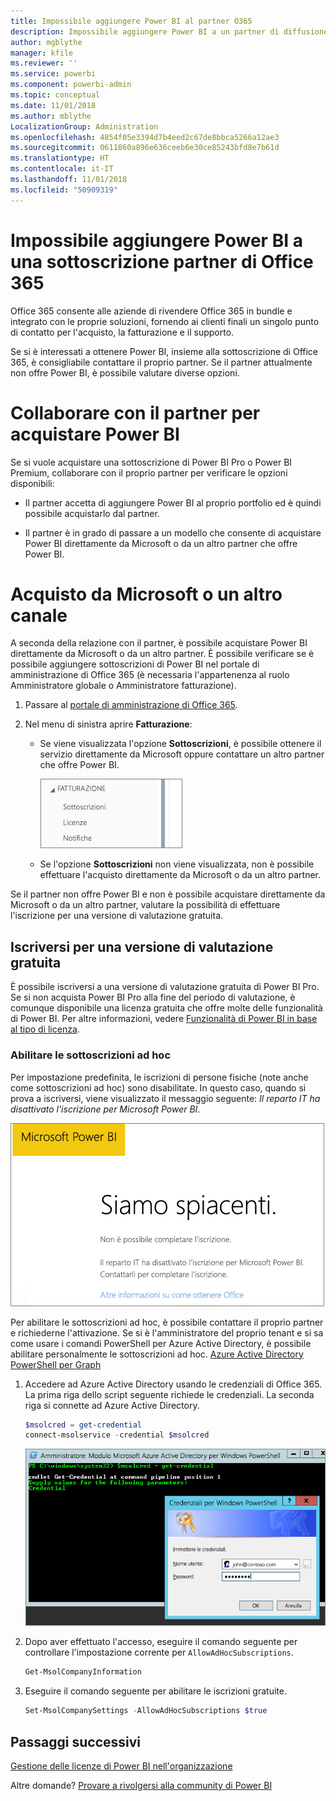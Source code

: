 ```yaml
---
title: Impossibile aggiungere Power BI al partner O365
description: Impossibile aggiungere Power BI a un partner di diffusione di Office 365. Il modello diffuso su diversi canali è un modello di acquisto usato da Office 365.
author: mgblythe
manager: kfile
ms.reviewer: ''
ms.service: powerbi
ms.component: powerbi-admin
ms.topic: conceptual
ms.date: 11/01/2018
ms.author: mblythe
LocalizationGroup: Administration
ms.openlocfilehash: 4854f05e3394d7b4eed2c67de8bbca5266a12ae3
ms.sourcegitcommit: 0611860a896e636ceeb6e30ce85243bfd8e7b61d
ms.translationtype: HT
ms.contentlocale: it-IT
ms.lasthandoff: 11/01/2018
ms.locfileid: "50909319"
---
```

# <a name="unable-to-add-power-bi-to-office-365-partner-subscription"></a>Impossibile aggiungere Power BI a una sottoscrizione partner di Office 365

Office 365 consente alle aziende di rivendere Office 365 in bundle e integrato con le proprie soluzioni, fornendo ai clienti finali un singolo punto di contatto per l'acquisto, la fatturazione e il supporto.

Se si è interessati a ottenere Power BI, insieme alla sottoscrizione di Office 365, è consigliabile contattare il proprio partner. Se il partner attualmente non offre Power BI, è possibile valutare diverse opzioni.

# <a name="work-with-your-partner-to-purchase-power-bi"></a>Collaborare con il partner per acquistare Power BI

Se si vuole acquistare una sottoscrizione di Power BI Pro o Power BI Premium, collaborare con il proprio partner per verificare le opzioni disponibili:

* Il partner accetta di aggiungere Power BI al proprio portfolio ed è quindi possibile acquistarlo dal partner.

* Il partner è in grado di passare a un modello che consente di acquistare Power BI direttamente da Microsoft o da un altro partner che offre Power BI.

# <a name="purchase-from-microsoft-or-another-channel"></a>Acquisto da Microsoft o un altro canale

A seconda della relazione con il partner, è possibile acquistare Power BI direttamente da Microsoft o da un altro partner. È possibile verificare se è possibile aggiungere sottoscrizioni di Power BI nel portale di amministrazione di Office 365 (è necessaria l'appartenenza al ruolo Amministratore globale o Amministratore fatturazione).

1. Passare al [portale di amministrazione di Office 365](https://admin.microsoft.com/AdminPortal/Home#/homepage).

1. Nel menu di sinistra aprire **Fatturazione**:

    * Se viene visualizzata l'opzione **Sottoscrizioni**, è possibile ottenere il servizio direttamente da Microsoft oppure contattare un altro partner che offre Power BI.

        ![Fatturazione con sottoscrizioni](media/service-admin-syndication-partner/billingsub.png)

    * Se l'opzione **Sottoscrizioni** non viene visualizzata, non è possibile effettuare l'acquisto direttamente da Microsoft o da un altro partner.

Se il partner non offre Power BI e non è possibile acquistare direttamente da Microsoft o da un altro partner, valutare la possibilità di effettuare l'iscrizione per una versione di valutazione gratuita.

## <a name="sign-up-for-a-free-trial"></a>Iscriversi per una versione di valutazione gratuita

È possibile iscriversi a una versione di valutazione gratuita di Power BI Pro. Se si non acquista Power BI Pro alla fine del periodo di valutazione, è comunque disponibile una licenza gratuita che offre molte delle funzionalità di Power BI. Per altre informazioni, vedere [Funzionalità di Power BI in base al tipo di licenza](service-features-license-type.md).

### <a name="enable-ad-hoc-subscriptions"></a>Abilitare le sottoscrizioni ad hoc

Per impostazione predefinita, le iscrizioni di persone fisiche (note anche come sottoscrizioni ad hoc) sono disabilitate. In questo caso, quando si prova a iscriversi, viene visualizzato il messaggio seguente: *Il reparto IT ha disattivato l'iscrizione per Microsoft Power BI*.

![Immagine Siamo spiacenti](media/service-admin-syndication-partner/sorry.png)

Per abilitare le sottoscrizioni ad hoc, è possibile contattare il proprio partner e richiederne l'attivazione. Se si è l'amministratore del proprio tenant e si sa come usare i comandi PowerShell per Azure Active Directory, è possibile abilitare personalmente le sottoscrizioni ad hoc. [Azure Active Directory PowerShell per Graph](/powershell/azure/active-directory/install-adv2/)

1. Accedere ad Azure Active Directory usando le credenziali di Office 365. La prima riga dello script seguente richiede le credenziali. La seconda riga si connette ad Azure Active Directory.

    ```powershell
    $msolcred = get-credential
    connect-msolservice -credential $msolcred
    ```

    ![Immettere le credenziali](media/service-admin-syndication-partner/aad-signin.png)

1. Dopo aver effettuato l'accesso, eseguire il comando seguente per controllare l'impostazione corrente per `AllowAdHocSubscriptions`.

    ```powershell
    Get-MsolCompanyInformation
    ```

1. Eseguire il comando seguente per abilitare le iscrizioni gratuite.

    ```powershell
    Set-MsolCompanySettings -AllowAdHocSubscriptions $true
    ```

## <a name="next-steps"></a>Passaggi successivi

[Gestione delle licenze di Power BI nell'organizzazione](service-admin-licensing-organization.md)

Altre domande? [Provare a rivolgersi alla community di Power BI](http://community.powerbi.com/)